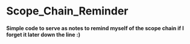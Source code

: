 # Scope_Chain_Reminder
#### Simple code to serve as notes to remind myself of the scope chain if I forget it later down the line :)
